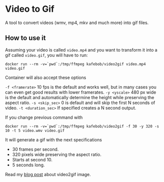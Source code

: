 # Video to Gif

A tool to convert videos (wmv, mp4, mkv and much more) into gif files.

## How to use it

Assuming your video is called `video.mp4` and you want to transform it into a gif called `video.gif`, you will have to run:

```
docker run --rm -v=`pwd`:/tmp/ffmpeg kafebob/video2gif video.mp4 video.gif
```

Container will also accept these options

`-f <framerate>` 10 fps is the default and works well, but in many cases you can even get good results with lower framerates.
`-y <yscale>` 480 px wide is the default and automatically determine the height while preserving the aspect ratio.
`-s <skip_sec>` 0 is default and will skip the first N seconds of video.
`-t <duration_sec>` If specified creates a N second output.

If you change previous command with

```
docker run --rm -v=`pwd`:/tmp/ffmpeg kafebob/video2gif -f 30 -y 320 -s 10 -t 5 video.wmv video.gif
```

It will generate a gif with the next specifications

* 30 frames per second.
* 320 pixels wide preserving the aspect ratio.
* Starts at second 10.
* 5 seconds long.

Read my [blog post](https://toub.es/2017/09/11/high-quality-gif-with-ffmpeg-and-docker/) about video2gif image.